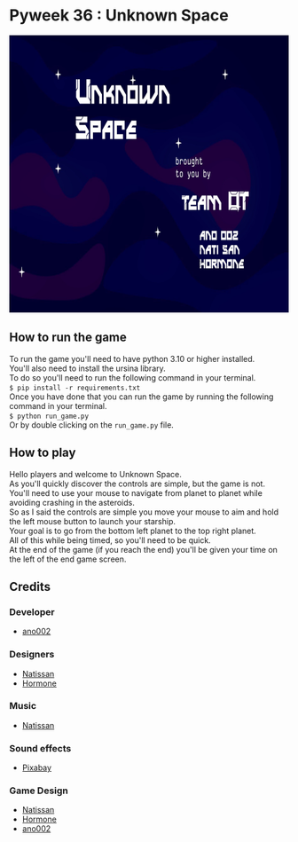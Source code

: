 # Pyweek 36 : Unknown Space
<img src="https://github.com/ano0002/pyweek-36/blob/main/assets/end.png" height="500" />

## How to run the game
To run the game you'll need to have python 3.10 or higher installed.<br>
You'll also need to install the ursina library.<br>
To do so you'll need to run the following command in your terminal.<br>
`$ pip install -r requirements.txt`<br>
Once you have done that you can run the game by running the following command in your terminal.<br>
`$ python run_game.py`<br>
Or by double clicking on the `run_game.py` file.

## How to play
Hello players and welcome to Unknown Space.<br>
As you'll quickly discover the controls are simple, but the game is not.<br>
You'll need to use your mouse to navigate from planet to planet while avoiding crashing in the asteroids.<br>
So as I  said the controls are simple you move your mouse to aim and hold the left mouse button to launch your starship.<br>
Your goal is to go from the bottom left planet to the top right planet.<br>
All of this while being timed, so you'll need to be quick.<br>
At the end of the game (if you reach the end) you'll be given your time on the left of the end game screen.<br>

## Credits
### Developer
- [ano002](https://anatole-sot.xyz/)
### Designers
- [Natissan](https://github.com/LeBN)
- [Hormone](https://github.com/Hormone4)
### Music
- [Natissan](https://github.com/LeBN)
### Sound effects
- [Pixabay](https://pixabay.com/fr/)
### Game Design
- [Natissan](https://github.com/LeBN)
- [Hormone](https://github.com/Hormone4)
- [ano002](https://anatole-sot.xyz/)
